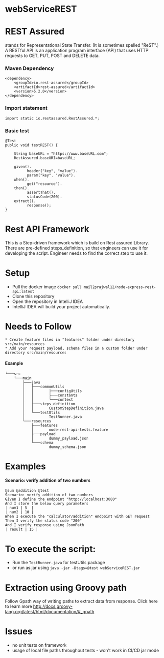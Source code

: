 # webServiceREST

# REST Assured  </br>
stands for Representational State Transfer. (It is sometimes spelled "ReST".) </br>
A RESTful API is an application program interface (API) that uses HTTP requests to GET, PUT, POST and DELETE data.

### Maven Dependency
    <dependency>
        <groupId>io.rest-assured</groupId>
        <artifactId>rest-assured</artifactId>
        <version>5.2.0</version>
    </dependency>

### Import statement
    import static io.restassured.RestAssured.*;

### Basic test

    @Test
    public void testREST() {

        String baseURL = "https://www.baseURL.com";
        RestAssured.baseURI=baseURL;

        given().
              header("key", "value").
              param("key", "value").
        when().
              get("resource").
        then().
              assertThat().
              statusCode(200).
        extract().
              response();
    }

# Rest API Framework
This is a Step-driven framework which is build on Rest assured Library. There are pre-defined steps_definition, so that
engineers can use it for developing the script.
Engineer needs to find the correct step to use it.

# Setup
* Pull the docker image ```docker pull mail2prajwal12/node-express-rest-api:latest```
* Clone this repository
* Open the repository in IntelliJ IDEA
* IntelliJ IDEA will build your project automatically.

# Needs to Follow
    * Create feature files in "features" folder under directory src/main/resources
    * Add your request payload, schema files in a custom folder under directory src/main/resources

#### Example
    └───src
        └───main
            ├───java
            │   ├───commonUtils
            │   │       ├───configUtils
            │   │       ├───constants
            │   │       └───context
            │   ├───steps_definition
            │   │       CustomStepDefinition.java
            │   └───testUtils
            │           TestRunner.java
            └───resources
                ├───features
                │       node-rest-api-tests.feature
                ├───payload
                │       dummy_payload.json
                └───schema    
                        dummy_schema.json

# Examples

#### Scenario: verify addition of two numbers
    @sum @addition @test
    Scenario: verify addition of two numbers
    Given I define the endpoint "http://localhost:3000"
    And I store the below query parameters
    | num1 | 5  |
    | num2 | 10 |
    When I execute the "calculator/addition" endpoint with GET request
    Then I verify the status code "200"
    And I verify response using JsonPath
    | result | 15 |

# To execute the script:

* Run the ```TestRunner.java``` for testUtils package
* or run as jar using ```java -jar -Dtags=@test webServiceREST.jar```

# Extraction using Groovy path

Follow Gpath way of writing paths to extract data from response. Click here to learn
more http://docs.groovy-lang.org/latest/html/documentation/#_gpath

# Issues

- no unit tests on framework
- usage of local file paths throughout tests - won't work in CI/CD jar mode